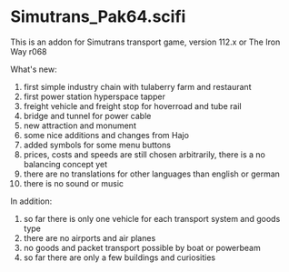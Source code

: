 Simutrans_Pak64.scifi
=====================

This is an addon for Simutrans transport game, version 112.x or The Iron Way r068

What's new:

1. first simple industry chain with tulaberry farm and restaurant
2. first power station hyperspace tapper
3. freight vehicle and freight stop for hoverroad and tube rail
4. bridge and tunnel for power cable
5. new attraction and monument
6. some nice additions and changes from Hajo
7. added symbols for some menu buttons
8. prices, costs and speeds are still chosen arbitrarily, there is a no balancing concept yet
9. there are no translations for other languages than english or german
10.  there is no sound or music

In addition:

1. so far there is only one vehicle for each transport system and goods type
2. there are no airports and air planes
3. no goods and packet transport possible by boat or powerbeam
4. so far there are only a few buildings and curiosities

